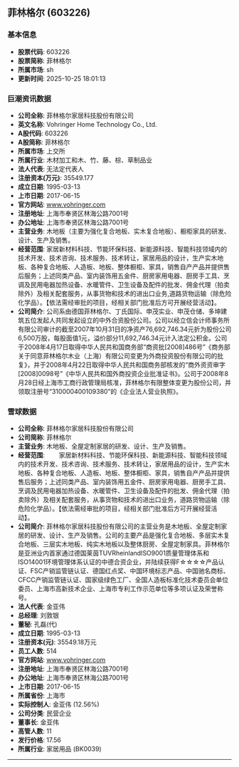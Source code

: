 ## 菲林格尔 (603226)

### 基本信息

- **股票代码**: 603226
- **股票简称**: 菲林格尔
- **所属市场**: sh
- **更新时间**: 2025-10-25 18:01:13

### 巨潮资讯数据

- **公司全称**: 菲林格尔家居科技股份有限公司
- **英文名称**: Vohringer Home Technology Co., Ltd.
- **A股代码**: 603226
- **A股简称**: 菲林格尔
- **所属市场**: 上交所
- **所属行业**: 木材加工和木、竹、藤、棕、草制品业
- **法人代表**: 无法定代表人
- **注册资本(万元)**: 35549.177
- **成立日期**: 1995-03-13
- **上市日期**: 2017-06-15
- **官方网站**: www.vohringer.com
- **注册地址**: 上海市奉贤区林海公路7001号
- **办公地址**: 上海市奉贤区林海公路7001号
- **主营业务**: 木地板（主要为强化复合地板、实木复合地板）、橱柜家具的研发、设计、生产及销售。
- **经营范围**: 家居新材料科技、节能环保科技、新能源科技、智能科技领域内的技术开发、技术咨询、技术服务、技术转让，家居用品的设计，生产实木地板、各种复合地板、人造板、地板、整体橱柜、家具，销售自产产品并提供售后服务；上述同类产品、室内装饰用五金件、厨房家用电器、厨房手工具、烹调及民用电器加热设备、水暖管件、卫生设备及配件的批发、佣金代理（拍卖除外）及相关配套服务，从事货物和技术的进出口业务,道路货物运输（除危险化学品）。【依法需经审批的项目，经相关部门批准后方可开展经营活动】。
- **公司简介**: 公司系由德国菲林格尔、丁氏国际、申茂实业、申茂仓储、多坤建筑五位发起人共同发起设立的中外合资股份公司。公司以经立信会计师事务所有限公司审计的截至2007年10月31日的净资产76,692,746.34元折为股份公司6,500万股，每股面值1元，溢价部分11,692,746.34元计入法定公积金。公司于2008年4月17日取得中华人民共和国商务部“商资批[2008]486号”《商务部关于同意菲林格尔木业（上海）有限公司变更为外商投资股份有限公司的批复》，并于2008年4月22日取得中华人民共和国商务部核发的“商外资资审字[2008]0098号”《中华人民共和国外商投资企业批准证书》。公司于2008年8月28日经上海市工商行政管理局核准，菲林格尔有限整体变更为股份公司，并领取注册号“310000400109380”的《企业法人营业执照》。

### 雪球数据

- **公司全称**: 菲林格尔家居科技股份有限公司
- **公司简称**: 菲林格尔
- **主营业务**: 木地板、全屋定制家居的研发、设计、生产及销售。
- **经营范围**: 　　家居新材料科技、节能环保科技、新能源科技、智能科技领域内的技术开发、技术咨询、技术服务、技术转让，家居用品的设计，生产实木地板、各种复合地板、人造板、地板、整体橱柜、家具，销售自产产品并提供售后服务；上述同类产品、室内装饰用五金件、厨房家用电器、厨房手工具、烹调及民用电器加热设备、水暖管件、卫生设备及配件的批发、佣金代理（拍卖除外）及相关配套服务，从事货物和技术的进出口业务，道路货物运输（除危险化学品）。【依法需经审批的项目，经相关部门批准后方可开展经营活动】。
- **公司简介**: 菲林格尔家居科技股份有限公司的主营业务是木地板、全屋定制家居的研发、设计、生产及销售。公司的主要产品是强化复合地板、多层实木复合地板、三层实木地板、纯实木地板以及整体厨房、全屋定制家具。菲林格尔是亚洲业内首家通过德国莱茵TUVRheinlandISO9001质量管理体系和ISO14001环境管理体系认证的中德合资企业，并陆续获得F☆☆☆☆产品认证、FSC产销监管链认证、德国红点奖、中国环境标志产品、中国驰名商标、CFCC产销监管链认证、国家级绿色工厂、全国人造板标准化技术委员会单位委员、上海市高新技术企业、上海市专利工作示范单位等多项认证及荣誉称号。
- **法人代表**: 金亚伟
- **总经理**: 刘敦银
- **董秘**: 孔磊(代)
- **成立日期**: 1995-03-13
- **注册资本(元)**: 35549.18万元
- **员工人数**: 514
- **官方网站**: www.vohringer.com
- **注册地址**: 上海市奉贤区林海公路7001号
- **办公地址**: 上海市奉贤区林海公路7001号
- **上市日期**: 2017-06-15
- **所属省份**: 上海市
- **实际控制人**: 金亚伟 (12.56%)
- **公司分类**: 民营企业
- **董事长**: 金亚伟
- **高管人数**: 11
- **发行价格**: 17.56
- **所属行业**: 家居用品 (BK0039)

---